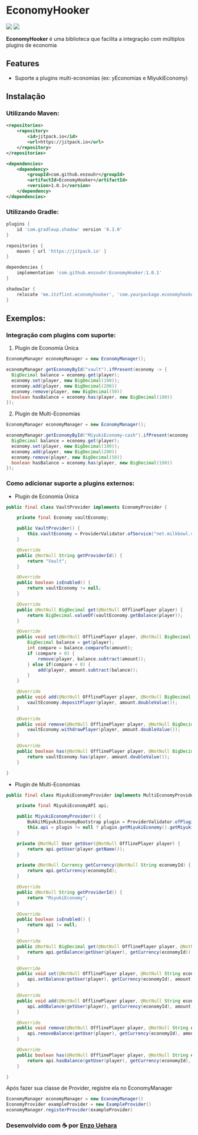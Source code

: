 # EconomyHooker

[![](https://jitpack.io/v/enzouhr/EconomyHooker.svg)](https://jitpack.io/#enzouhr/EconomyHooker)
[![](https://img.shields.io/discord/1186878333045186600.svg?colorB=5865f2&label=Discord&logo=discord&logoColor=white)](https://discord.gg/PH94WbJ6ug)

**EconomyHooker** é uma biblioteca que facilita a integração com múltiplos plugins de economia

## Features

* Suporte a plugins multi-economias (ex: yEconomias e MiyukiEconomy)

## Instalação

### Utilizando Maven:
```xml
<repositories>
    <repository>
        <id>jitpack.io</id>
        <url>https://jitpack.io</url>
    </repository>
</repositories>

<dependencies>
    <dependency>
        <groupId>com.github.enzouhr</groupId>
        <artifactId>EconomyHooker</artifactId>
        <version>1.0.1</version>
    </dependency>
</dependencies>
```

### Utilizando Gradle:

```groovy
plugins {
    id 'com.gradleup.shadow' version '8.3.0'
}

repositories {
    maven { url 'https://jitpack.io' }
}

dependencies {
    implementation 'com.github.enzouhr:EconomyHooker:1.0.1'
}

shadowJar {
    relocate 'me.itzflint.economyhooker', 'com.yourpackage.economyhooker'
}
```

## Exemplos:

### Integração com plugins com suporte:

1. Plugin de Economia Única
```java
EconomyManager economyManager = new EconomyManager();

economyManager.getEconomyById("vault").ifPresent(economy -> {
  BigDecimal balance = economy.get(player); 
  economy.set(player, new BigDecimal(100));
  economy.add(player, new BigDecimal(200))
  economy.remove(player, new BigDecimal(50))
  boolean hasBalance = economy.has(player, new BigDecimal(100))
});
```

2. Plugin de Multi-Economias
```java
EconomyManager economyManager = new EconomyManager();

economyManager.getEconomyById("MiyukiEconomy-cash").ifPresent(economy -> {
  BigDecimal balance = economy.get(player); 
  economy.set(player, new BigDecimal(100));
  economy.add(player, new BigDecimal(200))
  economy.remove(player, new BigDecimal(50))
  boolean hasBalance = economy.has(player, new BigDecimal(100))
});
```

### Como adicionar suporte a plugins externos:
* Plugin de Economia Única
```java
public final class VaultProvider implements EconomyProvider {

    private final Economy vaultEconomy;

    public VaultProvider() {
        this.vaultEconomy = ProviderValidator.ofService("net.milkbowl.vault.economy.Economy"); 
    }

    @Override
    public @NotNull String getProviderId() {
        return "Vault";
    }

    @Override
    public boolean isEnabled() {
        return vaultEconomy != null;
    }

    @Override
    public @NotNull BigDecimal get(@NotNull OfflinePlayer player) {
        return BigDecimal.valueOf(vaultEconomy.getBalance(player));
    }

    @Override
    public void set(@NotNull OfflinePlayer player, @NotNull BigDecimal amount) {
        BigDecimal balance = get(player);
        int compare = balance.compareTo(amount);
        if (compare > 0) {
            remove(player, balance.subtract(amount));
        } else if(compare < 0) {
            add(player, amount.subtract(balance));
        }
    }

    @Override
    public void add(@NotNull OfflinePlayer player, @NotNull BigDecimal amount) {
        vaultEconomy.depositPlayer(player, amount.doubleValue());
    }

    @Override
    public void remove(@NotNull OfflinePlayer player, @NotNull BigDecimal amount) {
        vaultEconomy.withdrawPlayer(player, amount.doubleValue());
    }

    @Override
    public boolean has(@NotNull OfflinePlayer player, @NotNull BigDecimal amount) {
        return vaultEconomy.has(player, amount.doubleValue());
    }

}
```

* Plugin de Multi-Economias
```java
public final class MiyukiEconomyProvider implements MultiEconomyProvider {

    private final MiyukiEconomyAPI api;

    public MiyukiEconomyProvider() {
        BukkitMiyukiEconomyBootstrap plugin = ProviderValidator.ofPlugin("MiyukiEconomy", "app.miyuki.miyukieconomy.bukkit.BukkitMiyukiEconomyBootstrap");
        this.api = plugin != null ? plugin.getMiyukiEconomy().getMiyukiEconomyAPI() : null;
    }

    private @NotNull User getUser(@NotNull OfflinePlayer player) {
        return api.getUser(player.getName());
    }

    private @NotNull Currency getCurrency(@NotNull String economyId) {
        return api.getCurrency(economyId);
    }

    @Override
    public @NotNull String getProviderId() {
        return "MiyukiEconomy";
    }

    @Override
    public boolean isEnabled() {
        return api != null;
    }

    @Override
    public @NotNull BigDecimal get(@NotNull OfflinePlayer player, @NotNull String economyId) {
        return api.getBalance(getUser(player), getCurrency(economyId));
    }

    @Override
    public void set(@NotNull OfflinePlayer player, @NotNull String economyId, @NotNull BigDecimal amount) {
        api.setBalance(getUser(player), getCurrency(economyId), amount);
    }

    @Override
    public void add(@NotNull OfflinePlayer player, @NotNull String economyId, @NotNull BigDecimal amount) {
        api.addBalance(getUser(player), getCurrency(economyId), amount);
    }

    @Override
    public void remove(@NotNull OfflinePlayer player, @NotNull String economyId, @NotNull BigDecimal amount) {
        api.removeBalance(getUser(player), getCurrency(economyId), amount);
    }

    @Override
    public boolean has(@NotNull OfflinePlayer player, @NotNull String economyId, @NotNull BigDecimal amount) {
        return api.hasBalance(getUser(player), getCurrency(economyId), amount);
    }

}
```

Após fazer sua classe de Provider, registre ela no EconomyManager

```java
EconomyManager economyManager = new EconomyManager()
EconomyProvider exampleProvider = new ExampleProvider()
economyManager.registerProvider(exampleProvider)
```

### Desenvolvido com ☕ por [Enzo Uehara](https://github.com/enzouhr)
